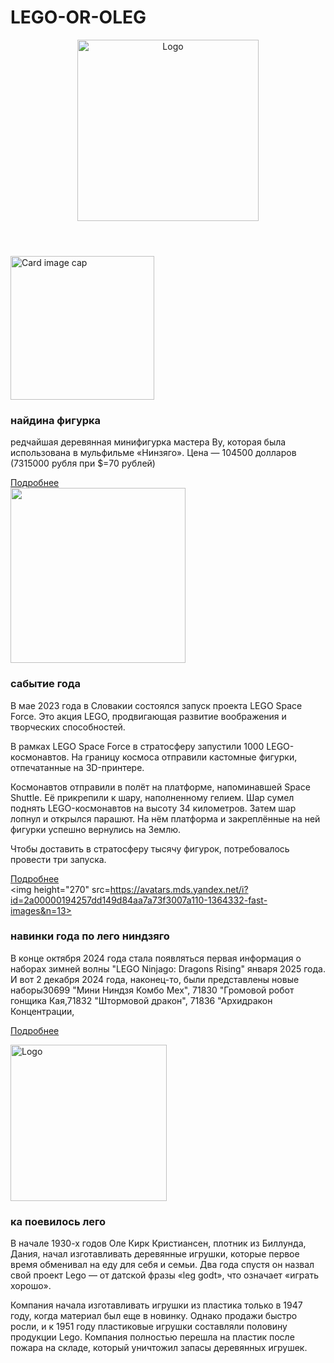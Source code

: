 # LEGO-OR-OLEG
<!DOCTYPE html>
<header>
    <img src=https://cdnb.artstation.com/p/assets/covers/images/008/786/267/large/can-erduman-can-erduman-lns-logo.jpg?1516384374 width="290" draggable="false" alt="Logo">
</header>
<main>
  <div class="pos">
    <div class="post">
      <img height="230" src=https://st.bricker.ru/images/store/thumbs/large/album2/e9ed0_php9krXv6.jpeg alt="Card image cap">
      <div>
        <h3>найдина фигурка</h3>
        <p>
          редчайшая деревянная минифигурка мастера Ву, которая была использована в мульфильме «Нинзяго». Цена — 104500 долларов (7315000 рубля при $=70 рублей)
        </p>
        <a href="#">Подробнее</a>
      </div>
    </div>
    <div class="post">
      <img height="280" src=https://avatars.mds.yandex.net/i?id=a82871c5940069da4941377b73243f3a_l-4600186-images-thumbs&n=13>
      <div>
        <h3>сабытие года</h3>
        <p>
          В мае 2023 года в Словакии состоялся запуск проекта LEGO Space Force. Это акция LEGO, продвигающая развитие воображения и творческих способностей.

В рамках LEGO Space Force в стратосферу запустили 1000 LEGO-космонавтов. На границу космоса отправили кастомные фигурки, отпечатанные на 3D-принтере.

Космонавтов отправили в полёт на платформе, напоминавшей Space Shuttle. Её прикрепили к шару, наполненному гелием. Шар сумел поднять LEGO-космонавтов на высоту 34 километров. Затем шар лопнул и открылся парашют. На нём платформа и закреплённые на ней фигурки успешно вернулись на Землю.

Чтобы доставить в стратосферу тысячу фигурок, потребовалось провести три запуска.
        </p>
        <a href="#">Подробнее</a>
      </div>
    </div>
    <div class="post">
      <img height="270" src=https://avatars.mds.yandex.net/i?id=2a00000194257dd149d84aa7a73f3007a110-1364332-fast-images&n=13>
      <div>
        <h3>навинки года по лего ниндзяго</h3>
        <p>
          В конце октября 2024 года стала появляться первая информация о наборах зимней волны "LEGO Ninjago: Dragons Rising" января 2025 года. И вот 2 декабря 2024 года, наконец-то, были представлены новые наборы30699 "Мини Ниндзя Комбо Мех", 71830 "Громовой робот гонщика Кая,71832 "Штормовой дракон", 71836 "Архидракон Концентрации,
        </p>
        <a href="#">Подробнее</a>
      </div>
    </div>
  </div>
</main>
<footer>
  <div>
    <div>
      <div>
        <img src=https://cdnb.artstation.com/p/assets/covers/images/008/786/267/large/can-erduman-can-erduman-lns-logo.jpg?1516384374 alt="Logo" width="250">
      </div>
      <div class="footer-columns">
        <div class="footer-column">
          <h3>ка поевилось лего</h3>
          <p>В начале 1930-х годов Оле Кирк Кристиансен, плотник из Биллунда, Дания, начал изготавливать деревянные игрушки, которые первое время обменивал на еду для себя и семьи. Два года спустя он назвал свой проект Lego — от датской фразы «leg godt», что означает «играть хорошо».

Компания начала изготавливать игрушки из пластика только в 1947 году, когда материал был еще в новинку. Однако продажи быстро росли, и к 1951 году пластиковые игрушки составляли половину продукции Lego. Компания полностью перешла на пластик после пожара на складе, который уничтожил запасы деревянных игрушек.
</p>            
